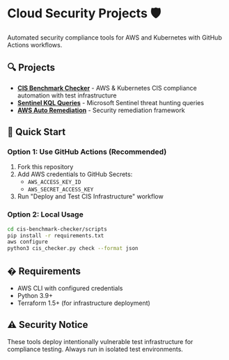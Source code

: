 # Cloud Security Projects 🛡️

Automated security compliance tools for AWS and Kubernetes with GitHub Actions workflows.

## 🔍 Projects

- **[CIS Benchmark Checker](./cis-benchmark-checker/)** - AWS & Kubernetes CIS compliance automation with test infrastructure
- **[Sentinel KQL Queries](./sentinel-kql-queries/)** - Microsoft Sentinel threat hunting queries
- **[AWS Auto Remediation](./aws-auto-remediation/)** - Security remediation framework

## 🚀 Quick Start

### Option 1: Use GitHub Actions (Recommended)
1. Fork this repository
2. Add AWS credentials to GitHub Secrets:
   - `AWS_ACCESS_KEY_ID`
   - `AWS_SECRET_ACCESS_KEY`
3. Run "Deploy and Test CIS Infrastructure" workflow

### Option 2: Local Usage
```bash
cd cis-benchmark-checker/scripts
pip install -r requirements.txt
aws configure
python3 cis_checker.py check --format json
```

## � Requirements

- AWS CLI with configured credentials
- Python 3.9+
- Terraform 1.5+ (for infrastructure deployment)

## ⚠️ Security Notice

These tools deploy intentionally vulnerable test infrastructure for compliance testing. Always run in isolated test environments.
